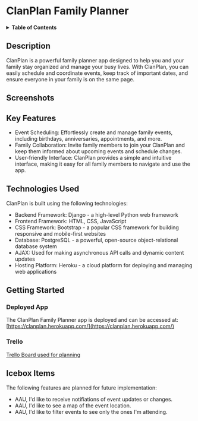 # ClanPlan Family Planner

<details>
<summary><strong>Table of Contents</strong></summary>

- [Description](#description)
- [Screenshots](#screenshots)
- [Key Features](#key-features)
- [Technologies Used](#technologies-used)
- [Deployed App](#deployed-app)
- [Getting Started/Installation Instructions](#getting-startedinstallation-instructions)
- [Icebox Items](#icebox-items)
- [Contribution Guidelines](#contribution-guidelines)

</details>


## Description

ClanPlan is a powerful family planner app designed to help you and your family stay organized and manage your busy lives. With ClanPlan, you can easily schedule and coordinate events, keep track of important dates, and ensure everyone in your family is on the same page. 

## Screenshots




## Key Features

* Event Scheduling: Effortlessly create and manage family events, including birthdays, anniversaries, appointments, and more.
* Family Collaboration: Invite family members to join your ClanPlan and keep them informed about upcoming events and schedule changes.
* User-friendly Interface: ClanPlan provides a simple and intuitive interface, making it easy for all family members to navigate and use the app.


## Technologies Used

ClanPlan is built using the following technologies:

* Backend Framework: Django - a high-level Python web framework
* Frontend Framework: HTML, CSS, JavaScript
* CSS Framework: Bootstrap - a popular CSS framework for building responsive and mobile-first websites
* Database: PostgreSQL - a powerful, open-source object-relational database system
* AJAX: Used for making asynchronous API calls and dynamic content updates
* Hosting Platform: Heroku - a cloud platform for deploying and managing web applications


## Getting Started

### Deployed App
The ClanPlan Family Planner app is deployed and can be accessed at: [https://clanplan.herokuapp.com/](https://clanplan.herokuapp.com/)

### Trello
<a href="https://trello.com/b/dr0UbdA8/clanplan-family-planner" target="_blank">Trello Board used for planning</a>

## Icebox Items

The following features are planned for future implementation:

* AAU, I'd like to receive notifiations of event updates or changes.
* AAU, I'd like to see a map of the event location.
* AAU, I'd like to filter events to see only the ones I'm attending.

